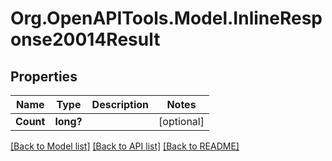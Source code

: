 # Org.OpenAPITools.Model.InlineResponse20014Result
## Properties

Name | Type | Description | Notes
------------ | ------------- | ------------- | -------------
**Count** | **long?** |  | [optional] 

[[Back to Model list]](../README.md#documentation-for-models) [[Back to API list]](../README.md#documentation-for-api-endpoints) [[Back to README]](../README.md)

